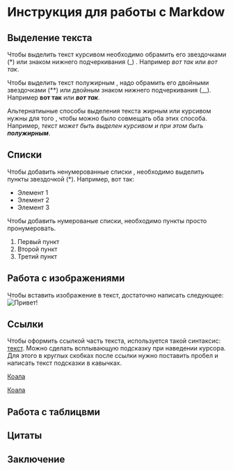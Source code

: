 # Инструкция для работы с Markdow

## Выделение текста

Чтобы выделить текст курсивом необходимо обрамить его звездочками (*)  или знаком нижнего подчеркивания (_) . Например *вот так* или _вот так_.

Чтобы выделить текст полужирным , надо обрамить его двойными звездочками (**) или двойным знаком нижнего подчеркивания (__). Например **вот так** или ___вот так___.

Альтернатиыные способы выделения текста жирным или курсивом нужны для того , чтобы можно было совмещать оба этих способа. Например, _текст может быть выделен курсивом и при этом быть **полужирным**_.


## Списки

Чтобы добавить ненумерованные списки , необходимо выделить пункты звездочкой (*).
Например, вот так: 
* Элемент 1
* Элемент 2
* Элемент 3

Чтобы добавить нумерованые списки, необходимо пункты просто пронумеровать.

1. Первый пункт
2. Второй пункт 
3. Третий пункт

## Работа с изображениями

Чтобы вставить изображение в текст, достаточно написать следующее:
![Привет!](gettyimages.jpg)

## Ссылки

Чтобы оформить ссылкой часть текста, используется такой синтаксис: [текст](ссылка). Можно сделать всплывающую подсказку при наведении курсора. Для этого в круглых скобках после ссылки нужно поставить пробел и написать текст подсказки в кавычках.

[Коала](https://ru.wikipedia.org/wiki/%D0%9A%D0%BE%D0%B0%D0%BB%D0%B0)

[Коала](https://ru.wikipedia.org/wiki/%D0%9A%D0%BE%D0%B0%D0%BB%D0%B0 "Коала")

## Работа с таблицвми

## Цитаты

## Заключение